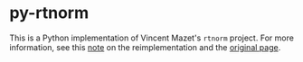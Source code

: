 # py-rtnorm

This is a Python implementation of Vincent Mazet's `rtnorm` project.
For more information, see this
[note](http://http://www.christophlassner.de/blog/2013/08/12/Generation-of-Truncated-Gaussian-Samples/)
on the reimplementation and the [original page](http://miv.u-strasbg.fr/mazet/rtnorm/rtnorm-en.htm).
